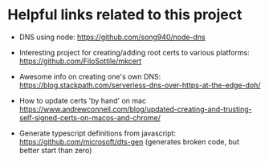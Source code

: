 # Helpful links related to this project


- DNS using node: https://github.com/song940/node-dns

- Interesting project for creating/adding root certs to various platforms: https://github.com/FiloSottile/mkcert

- Awesome info on creating one's own DNS: https://blog.stackpath.com/serverless-dns-over-https-at-the-edge-doh/

- How to update certs 'by hand' on mac https://www.andrewconnell.com/blog/updated-creating-and-trusting-self-signed-certs-on-macos-and-chrome/

- Generate typescript definitions from javascript: https://github.com/microsoft/dts-gen (generates broken code, but better start than zero)